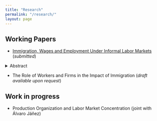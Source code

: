 ```yaml
---
title: "Research"
permalink: "/research/"
layout: page
---
```


## Working Papers
- [Immigration, Wages and Employment Under Informal Labor Markets](https://osf.io/preprints/socarxiv/acr4v/) (*submitted*)
<details><summary>Abstract</summary>
<p>
This paper studies the labor market impacts of Venezuelan immigrants in Colombia. Exploiting spatial variation in exposure, I find a negative effect on native wages driven by the informal sector (where immigrants are concentrated) and a reduction in native employment in the formal sector (where the minimum wage binds for many workers). To explain this asymmetry, I build a model in which firms substitute formal for informal labor in response to lower informal wages. Consistent with the model's predictions, I document that the increase in informality is driven by small firms that use both labor types in production.
</p>
</details>

- The Role of Workers and Firms in the Impact of Immigration (*draft available upon request*)

## Work in progress

- Production Organization and Labor Market Concentration (joint with Álvaro Jáñez)
